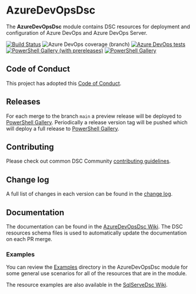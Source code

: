 # AzureDevOpsDsc

The **AzureDevOpsDsc** module contains DSC resources for deployment and configuration 
of Azure DevOps and Azure DevOps Server.

[![Build Status](https://dev.azure.com/dsccommunity/AzureDevOpsDsc/_apis/build/status/dsccommunity.AzureDevOpsDsc?branchName=main)](https://dev.azure.com/dsccommunity/AzureDevOpsDsc/_build/latest?definitionId=41&branchName=main)
![Azure DevOps coverage (branch)](https://img.shields.io/azure-devops/coverage/dsccommunity/AzureDevOpsDsc/41/main)
[![Azure DevOps tests](https://img.shields.io/azure-devops/tests/dsccommunity/AzureDevOpsDsc/41/main)](https://dsccommunity.visualstudio.com/AzureDevOpsDsc/_test/analytics?definitionId=41&contextType=build)
[![PowerShell Gallery (with prereleases)](https://img.shields.io/powershellgallery/vpre/AzureDevOpsDsc?label=AzureDevOpsDsc%20Preview)](https://www.powershellgallery.com/packages/AzureDevOpsDsc/)
[![PowerShell Gallery](https://img.shields.io/powershellgallery/v/AzureDevOpsDsc?label=AzureDevOpsDsc)](https://www.powershellgallery.com/packages/AzureDevOpsDsc/)

## Code of Conduct

This project has adopted this [Code of Conduct](CODE_OF_CONDUCT.md).

## Releases

For each merge to the branch `main` a preview release will be
deployed to [PowerShell Gallery](https://www.powershellgallery.com/).
Periodically a release version tag will be pushed which will deploy a
full release to [PowerShell Gallery](https://www.powershellgallery.com/).

## Contributing

Please check out common DSC Community [contributing guidelines](https://dsccommunity.org/guidelines/contributing).

## Change log

A full list of changes in each version can be found in the [change log](CHANGELOG.md).

## Documentation

The documentation can be found in the [AzureDevOpsDsc Wiki](https://github.com/dsccommunity/AzureDevOpsDsc/wiki).
The DSC resources schema files is used to automatically update the
documentation on each PR merge.

### Examples

You can review the [Examples](/source/Examples) directory in the AzureDevOpsDsc module
for some general use scenarios for all of the resources that are in the module.

The resource examples are also available in the [SqlServeDsc Wiki](https://github.com/dsccommunity/AzureDevOpsDsc/wiki).
